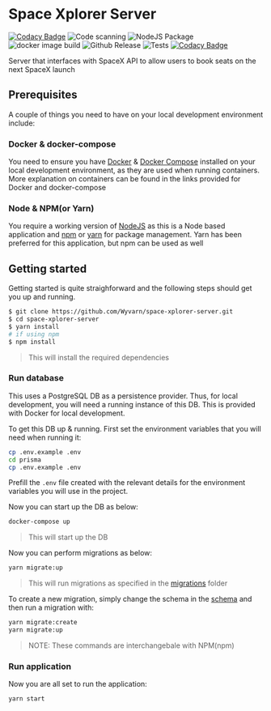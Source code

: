 # Space Xplorer Server

[![Codacy Badge](https://api.codacy.com/project/badge/Grade/8f2d9d6aca7243af8bea52f0db936e32)](https://app.codacy.com/gh/Wyvarn/space-xplorer-server?utm_source=github.com&utm_medium=referral&utm_content=Wyvarn/space-xplorer-server&utm_campaign=Badge_Grade_Settings)
![Code scanning](https://github.com/Wyvarn/space-xplorer-server/workflows/Code%20scanning/badge.svg)
![NodeJS Package](https://github.com/Wyvarn/space-xplorer-server/workflows/NodeJS%20Package/badge.svg)
![docker image build](https://github.com/Wyvarn/space-xplorer-server/workflows/Space%20Xplorer%20Server%20docker%20image%20build/badge.svg)
![Github Release](https://github.com/Wyvarn/space-xplorer-server/workflows/Github%20Release/badge.svg)
![Tests](https://github.com/Wyvarn/space-xplorer-server/workflows/Tests/badge.svg)
[![Codacy Badge](https://app.codacy.com/project/badge/Coverage/a54ebeacedd24de8b063f9c0041178db)](https://www.codacy.com/gh/Wyvarn/space-xplorer-server?utm_source=github.com&utm_medium=referral&utm_content=Wyvarn/space-xplorer-server&utm_campaign=Badge_Coverage)

Server that interfaces with SpaceX API to allow users to book seats on the next SpaceX launch

## Prerequisites

A couple of things you need to have on your local development environment include:

### Docker & docker-compose

You need to ensure you have [Docker](https://www.docker.com/) & [Docker Compose](https://docs.docker.com/compose/) installed on your local development environment, as they are used when running containers. More explanation on containers can be found in the links provided for Docker and docker-compose

### Node & NPM(or Yarn)

You require a working version of [NodeJS](https://nodejs.org/) as this is a Node based application and [npm](https://www.npmjs.com/) or [yarn](https://yarnpkg.com/) for package management. Yarn has been preferred for this application, but npm can be used as well

## Getting started

Getting started is quite straighforward and the following steps should get you up and running. 

``` bash
$ git clone https://github.com/Wyvarn/space-xplorer-server.git
$ cd space-xplorer-server
$ yarn install
# if using npm
$ npm install
```
> This will install the required dependencies

### Run database

This uses a PostgreSQL DB as a persistence provider. Thus, for local development, you will need a running instance of this DB. This is provided with Docker for local development.

To get this DB up & running. First set the environment variables that you will need when running it:

``` bash
cp .env.example .env
cd prisma
cp .env.example .env
```

Prefill the `.env` file created with the relevant details for the environment variables you will use in the project. 

Now you can start up the DB as below:

``` bash
docker-compose up
```

> This will start up the DB

Now you can perform migrations as below:


```bash
yarn migrate:up
```

> This will run migrations as specified in the [migrations](./prisma/migrations) folder

To create a new migration, simply change the schema in the [schema](./prisma/schema.prisma) and then run a migration with:

``` bash
yarn migrate:create
yarn migrate:up
```

> NOTE: These commands are interchangebale with NPM(npm)

### Run application

Now you are all set to run the application:

``` bash
yarn start
```